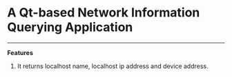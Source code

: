 # A Qt-based Network Information Querying Application
---

**Features**
1. It returns localhost name, localhost ip address and device address.

